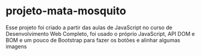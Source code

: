 # projeto-mata-mosquito
 Esse projeto foi criado a partir das aulas de JavaScript no curso de Desenvolvimento Web Completo, foi usado o próprio JavaScript, API DOM e BOM e um pouco de Bootstrap para fazer os botões e alinhar algumas imagens
